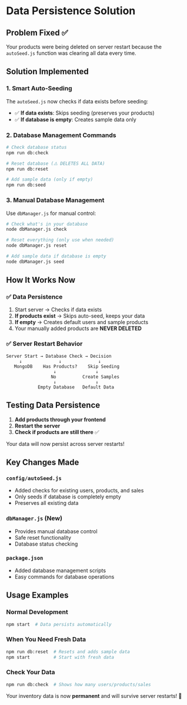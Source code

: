# Data Persistence Solution

## Problem Fixed ✅
Your products were being deleted on server restart because the `autoSeed.js` function was clearing all data every time.

## Solution Implemented

### 1. Smart Auto-Seeding
The `autoSeed.js` now checks if data exists before seeding:
- ✅ **If data exists**: Skips seeding (preserves your products)
- ✅ **If database is empty**: Creates sample data only

### 2. Database Management Commands

```bash
# Check database status
npm run db:check

# Reset database (⚠️ DELETES ALL DATA)
npm run db:reset

# Add sample data (only if empty)
npm run db:seed
```

### 3. Manual Database Management

Use `dbManager.js` for manual control:

```bash
# Check what's in your database
node dbManager.js check

# Reset everything (only use when needed)
node dbManager.js reset

# Add sample data if database is empty
node dbManager.js seed
```

## How It Works Now

### ✅ **Data Persistence**
1. Start server → Checks if data exists
2. **If products exist** → Skips auto-seed, keeps your data
3. **If empty** → Creates default users and sample products
4. Your manually added products are **NEVER DELETED**

### ✅ **Server Restart Behavior**
```
Server Start → Database Check → Decision
     ↓              ↓              ↓
   MongoDB    Has Products?    Skip Seeding
                  ↓               ↓
                 No          Create Samples
                  ↓               ↓
            Empty Database   Default Data
```

## Testing Data Persistence

1. **Add products through your frontend**
2. **Restart the server**
3. **Check if products are still there** ✅

Your data will now persist across server restarts!

## Key Changes Made

### `config/autoSeed.js`
- Added checks for existing users, products, and sales
- Only seeds if database is completely empty
- Preserves all existing data

### `dbManager.js` (New)
- Provides manual database control
- Safe reset functionality
- Database status checking

### `package.json`
- Added database management scripts
- Easy commands for database operations

## Usage Examples

### Normal Development
```bash
npm start  # Data persists automatically
```

### When You Need Fresh Data
```bash
npm run db:reset  # Resets and adds sample data
npm start         # Start with fresh data
```

### Check Your Data
```bash
npm run db:check  # Shows how many users/products/sales
```

Your inventory data is now **permanent** and will survive server restarts! 🎉

